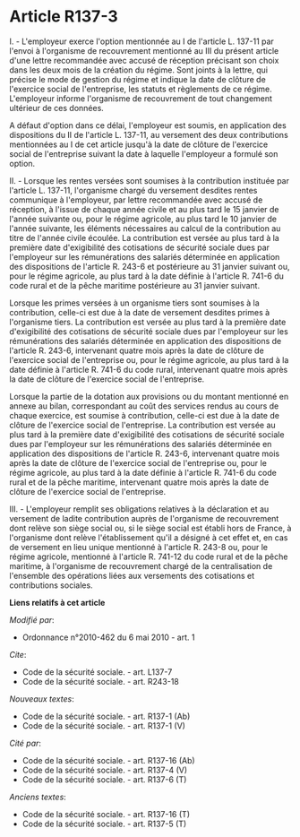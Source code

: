# Article R137-3

I. - L'employeur exerce l'option mentionnée au I de l'article L. 137-11 par l'envoi à l'organisme de recouvrement mentionné
au III du présent article d'une lettre recommandée avec accusé de réception précisant son choix dans les deux mois de la
création du régime. Sont joints à la lettre, qui précise le mode de gestion du régime et indique la date de clôture de
l'exercice social de l'entreprise, les statuts et règlements de ce régime. L'employeur informe l'organisme de recouvrement de
tout changement ultérieur de ces données.

A défaut d'option dans ce délai, l'employeur est soumis, en application des dispositions du II de l'article L. 137-11, au
versement des deux contributions mentionnées au I de cet article jusqu'à la date de clôture de l'exercice social de
l'entreprise suivant la date à laquelle l'employeur a formulé son option.

II. - Lorsque les rentes versées sont soumises à la contribution instituée par l'article L. 137-11, l'organisme chargé du
versement desdites rentes communique à l'employeur, par lettre recommandée avec accusé de réception, à l'issue de chaque
année civile et au plus tard le 15 janvier de l'année suivante ou, pour le régime agricole, au plus tard le 10 janvier de
l'année suivante, les éléments nécessaires au calcul de la contribution au titre de l'année civile écoulée. La contribution
est versée au plus tard à la première date d'exigibilité des cotisations de sécurité sociale dues par l'employeur sur les
rémunérations des salariés déterminée en application des dispositions de l'article R. 243-6 et postérieure au 31 janvier
suivant ou, pour le régime agricole, au plus tard à la date définie à l'article R. 741-6 du code rural et de la pêche
maritime postérieure au 31 janvier suivant.

Lorsque les primes versées à un organisme tiers sont soumises à la contribution, celle-ci est due à la date de versement
desdites primes à l'organisme tiers. La contribution est versée au plus tard à la première date d'exigibilité des cotisations
de sécurité sociale dues par l'employeur sur les rémunérations des salariés déterminée en application des dispositions de
l'article R. 243-6, intervenant quatre mois après la date de clôture de l'exercice social de l'entreprise ou, pour le régime
agricole, au plus tard à la date définie à l'article R. 741-6 du code rural, intervenant quatre mois après la date de clôture
de l'exercice social de l'entreprise.

Lorsque la partie de la dotation aux provisions ou du montant mentionné en annexe au bilan, correspondant au coût des
services rendus au cours de chaque exercice, est soumise à contribution, celle-ci est due à la date de clôture de l'exercice
social de l'entreprise. La contribution est versée au plus tard à la première date d'exigibilité des cotisations de sécurité
sociale dues par l'employeur sur les rémunérations des salariés déterminée en application des dispositions de l'article R.
243-6, intervenant quatre mois après la date de clôture de l'exercice social de l'entreprise ou, pour le régime agricole, au
plus tard à la date définie à l'article R. 741-6 du code rural et de la pêche maritime, intervenant quatre mois après la date
de clôture de l'exercice social de l'entreprise.

III. - L'employeur remplit ses obligations relatives à la déclaration et au versement de ladite contribution auprès de
l'organisme de recouvrement dont relève son siège social ou, si le siège social est établi hors de France, à l'organisme dont
relève l'établissement qu'il a désigné à cet effet et, en cas de versement en lieu unique mentionné à l'article R. 243-8 ou,
pour le régime agricole, mentionné à l'article R. 741-12 du code rural et de la pêche maritime, à l'organisme de recouvrement
chargé de la centralisation de l'ensemble des opérations liées aux versements des cotisations et contributions sociales.

**Liens relatifs à cet article**

_Modifié par_:

  - Ordonnance n°2010-462 du 6 mai 2010 - art. 1

_Cite_:

  - Code de la sécurité sociale. - art. L137-7
  - Code de la sécurité sociale. - art. R243-18

_Nouveaux textes_:

  - Code de la sécurité sociale. - art. R137-1 (Ab)
  - Code de la sécurité sociale. - art. R137-1 (V)

_Cité par_:

  - Code de la sécurité sociale. - art. R137-16 (Ab)
  - Code de la sécurité sociale. - art. R137-4 (V)
  - Code de la sécurité sociale. - art. R137-6 (T)

_Anciens textes_:

  - Code de la sécurité sociale. - art. R137-16 (T)
  - Code de la sécurité sociale. - art. R137-5 (T)
